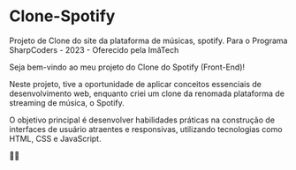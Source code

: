 # Clone-Spotify
Projeto de Clone do site da plataforma de músicas, spotify. Para o Programa SharpCoders - 2023 - Oferecido pela ImãTech

Seja bem-vindo ao meu projeto do Clone do Spotify (Front-End)!

Neste projeto, tive a oportunidade de aplicar conceitos essenciais de desenvolvimento web, enquanto criei um clone da renomada plataforma de streaming de música, o Spotify.

O objetivo principal é desenvolver habilidades práticas na construção de interfaces de usuário atraentes e responsivas, utilizando tecnologias como HTML, CSS e JavaScript.

🎵✨
